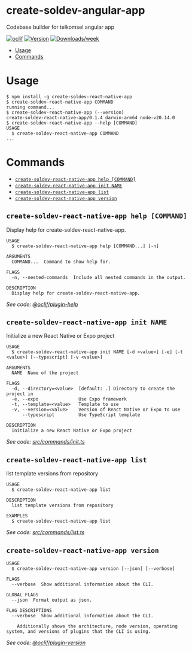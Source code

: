 create-soldev-angular-app
=================

Codebase builder for telkomsel angular app


[![oclif](https://img.shields.io/badge/cli-oclif-brightgreen.svg)](https://oclif.io)
[![Version](https://img.shields.io/npm/v/create-soldev-angular-app.svg)](https://npmjs.org/package/create-soldev-angular-app)
[![Downloads/week](https://img.shields.io/npm/dw/create-soldev-angular-app.svg)](https://npmjs.org/package/create-soldev-angular-app)


<!-- toc -->
* [Usage](#usage)
* [Commands](#commands)
<!-- tocstop -->
# Usage
<!-- usage -->
```sh-session
$ npm install -g create-soldev-react-native-app
$ create-soldev-react-native-app COMMAND
running command...
$ create-soldev-react-native-app (--version)
create-soldev-react-native-app/0.1.4 darwin-arm64 node-v20.14.0
$ create-soldev-react-native-app --help [COMMAND]
USAGE
  $ create-soldev-react-native-app COMMAND
...
```
<!-- usagestop -->
# Commands
<!-- commands -->
* [`create-soldev-react-native-app help [COMMAND]`](#create-soldev-react-native-app-help-command)
* [`create-soldev-react-native-app init NAME`](#create-soldev-react-native-app-init-name)
* [`create-soldev-react-native-app list`](#create-soldev-react-native-app-list)
* [`create-soldev-react-native-app version`](#create-soldev-react-native-app-version)

## `create-soldev-react-native-app help [COMMAND]`

Display help for create-soldev-react-native-app.

```
USAGE
  $ create-soldev-react-native-app help [COMMAND...] [-n]

ARGUMENTS
  COMMAND...  Command to show help for.

FLAGS
  -n, --nested-commands  Include all nested commands in the output.

DESCRIPTION
  Display help for create-soldev-react-native-app.
```

_See code: [@oclif/plugin-help](https://github.com/oclif/plugin-help/blob/v6.2.10/src/commands/help.ts)_

## `create-soldev-react-native-app init NAME`

Initialize a new React Native or Expo project

```
USAGE
  $ create-soldev-react-native-app init NAME [-d <value>] [-e] [-t <value>] [--typescript] [-v <value>]

ARGUMENTS
  NAME  Name of the project

FLAGS
  -d, --directory=<value>  [default: .] Directory to create the project in
  -e, --expo               Use Expo framework
  -t, --template=<value>   Template to use
  -v, --version=<value>    Version of React Native or Expo to use
      --typescript         Use TypeScript template

DESCRIPTION
  Initialize a new React Native or Expo project
```

_See code: [src/commands/init.ts](https://github.com/Stradivary/create-soldev-react-native-app/blob/v0.1.4/src/commands/init.ts)_

## `create-soldev-react-native-app list`

list template versions from repository

```
USAGE
  $ create-soldev-react-native-app list

DESCRIPTION
  list template versions from repository

EXAMPLES
  $ create-soldev-react-native-app list
```

_See code: [src/commands/list.ts](https://github.com/Stradivary/create-soldev-react-native-app/blob/v0.1.4/src/commands/list.ts)_

## `create-soldev-react-native-app version`

```
USAGE
  $ create-soldev-react-native-app version [--json] [--verbose]

FLAGS
  --verbose  Show additional information about the CLI.

GLOBAL FLAGS
  --json  Format output as json.

FLAG DESCRIPTIONS
  --verbose  Show additional information about the CLI.

    Additionally shows the architecture, node version, operating system, and versions of plugins that the CLI is using.
```

_See code: [@oclif/plugin-version](https://github.com/oclif/plugin-version/blob/v2.2.11/src/commands/version.ts)_
<!-- commandsstop -->
